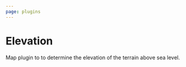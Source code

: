 ```yaml
---
page: plugins
---
```


# Elevation

Map plugin to to determine the elevation of the terrain above sea level.
